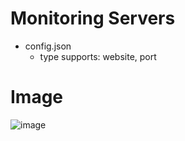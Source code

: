 # Monitoring Servers
 - config.json
   - type supports: website, port

# Image
![image](https://github.com/user-attachments/assets/61bd8e98-ec44-4446-a077-4b65bec6c747)
